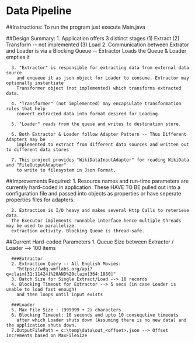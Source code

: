 # Data Pipeline

##Instructions:
    To run the program just execute Main.java
  
##Design Summary:
      1. Application offers 3 distinct stages 
        (1) Extract 
        (2) Transform -- not implemented 
        (3) Load
      2. Communication between Extrator and Loader is via a Blocking Queue 
        -- Extractor Loads the Queue & Loader empties it
      
      3. "Extractor" is responsible for extracting data from external data source 
        and enqueue it as json object for Loader to consume. Extractor may optionally instantiate 
        Transformer object (not implemented) which transforms extracted data.
      
      4. "Transformer" (not implemented) may encapsulate transformation rules that help 
        convert extracted data into format desired for Loading.
      
      5. "Loader" reads from the queue and writes to destination store.
      
      6. Both Extractor & Loader follow Adapter Pattern -- Thus Different Adapters may be 
        implemented to extract from different data sources and written out to different data stores
      
      7. This project provides "WikiDataInputAdapter" for reading WikiData and "FileOutputAdapter" 
        to write to filesystem in Json Format.
      
##Improvements Required:
      1. Resource names and run-time parameters are currently hard-coded in application. 
      These HAVE TO BE pulled out into a configuration file and passed into objects as properties
      or have seperate properties files for adapters.
      
      2. Extraction is I/O heavy and makes several Http Calls to reterieve data. 
      The Executor implements runnable interface hence multiple threads may be used to parallelize 
      extraction activity. Blocking Queue is thread-safe.

##Current Hard-coded Parameters
      1. Queue Size between Extractor / Loader --> 100 items
      
      ###Extractor
      2. Extraction Query -- All English Movies: 
        "https://wdq.wmflabs.org/api?q=claim[31:11424]%20AND%20claim[364:1860]"
      3. Batch Size for Single Extract/Load --> 10 records
      4. Blocking Timeout for Extractor --> 5 secs (in case Loader is unable to load fast enough) 
        and then loops until input exists
      
      ###Loader
      5. Max File Size : (999999 + 2) characters 
      6. Blocking Timeout: 10 seconds and upto 10 consequtive timeouts 
        after which Loader shuts down (Assuming there is no new data) and the application shuts down.
      7.OutputFilePath = c:\temp\data\out_<offset>.json --> Offset increments based on MaxFileSize
      

